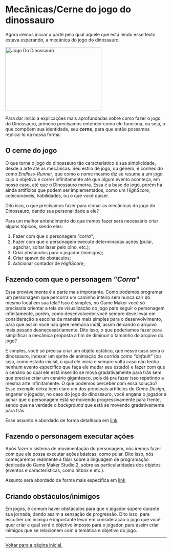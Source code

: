 # Mecânicas/Cerne do jogo do dinossauro

Agora iremos iniciar a parte pelo qual aquele que está lendo esse texto estava esperando, a mecânica do jogo do dinossauro.

<img alt="Jogo Do Dinossauro" width="300" height="200" src="https://user-images.githubusercontent.com/112759509/201506047-2c35525a-0463-4639-ac35-deeef8e056c6.gif"/>

Para dar início a explicações mais aprofundadas sobre como fazer o jogo do Dinossauro, primeiro precisamos entender como ele funciona, ou seja, o que compôem sua identidade, seu **cerne**, para que então possamos replica-lo da nossa forma.

## O cerne do jogo

O que torna o jogo do dinossauro tão caracteristico é sua simplicidade, desde a arte até as mecânicas. Seu estilo de jogo, ou gênero, é conhecido como *Endless-Runner*, que como o nome mesmo diz se resume a um jogo cujo o objetivo é correr infinitamente até que algum evento aconteça, em nosso caso, até que o Dinossauro morra. Essa é a base do jogo, porém há ainda artifícios que podem ser implementados, como um *HighScore*, colecionáveis, habilidades, ou o que você quiser.

Dito isso, o que precisamos fazer para clonar as mecânicas do jogo do Dinossauro, dando sua personalidade a ele?

Para um melhor entendimento do que iremos fazer será necessário criar alguns tópicos, sendo eles:

1. Fazer com que o personagem *"corra"*;
2. Fazer com que o personagem execute determinadas ações (pular, agachar, soltar laser pelo olho, etc.);
3. Criar obstáculos para o jogador (inimigos);
4. Criar spawn de obstáculos;
5. Adicionar contador de *HighScore*;

## Fazendo com que o personagem *"Corra"*

Essa provávelmente é a parte mais importante. Como podemos programar um personagem que percorra um caminho inteiro sem nunca sair do mesmo local em sua tela? Isso é simples, no Game Maker você só precisaria orientar a tela de visualização do jogo para seguir o personagem infinitamente, porém, como desenvolvedor você sempre deve levar em consideração a escolha da maneira mais simples para o desenvolvimento, para que assim você não gere memória inútil, assim deixando o arquivo mais pesado desnecessáriamente.
Dito isso, o que poderiamos fazer para simplificar a mecânica proposta a fim de diminuir o tamanho do arquivo do jogo? 

É simples, você só precisa criar um objeto estático, que nesse caso seria o dinossauro, indexar um sprite de animação de corrida como *"default"* (ou seja, como estado inicial, o qual ele inicia e sempre volta caso não tenha nenhum evento específico que faça ele mudar seu estado) e fazer com que o cenário ao qual ele está inserido se mova gradativamente para trás sem que precise criar um cenário gigantesco, pois dá pra fazer isso repetindo a mesma arte infinitamente. O que podemos perceber com essa solução?
Esse exemplo deixa bem claro um dos principais artíficios do *Game Design*, enganar o jogador, no caso do jogo do dinossauro, você engana o jogador a achar que o personagem está se movendo progressivamente para frente, sendo que na verdade o *background* que está se movendo gradativamente para trás.

Esse assunto é abordado de forma detalhada em [link]()

## Fazendo o personagem executar ações

Após fazer o sistema de movimentação do personagem, nós iremos fazer com que ele possa executar ações básicas, como pular. Dito isso, nós começaremos realmente a falar sobre a linguagem de programação dedicada do Game Maker Studio 2, sobre as particularidades dos objetos (eventos e características, como hitbox e etc.).

Assunto será abordado de forma mais específica em [link]()

## Criando obstáculos/inimigos

Em jogos, é comum haver obstáculos para que o jogador supere durante sua jornada, dando assim a sensação de progressão. Dito isso, para escolher um inimigo é importante levar em consideração o jogo que você quer criar e qual será o objetivo imposto para o jogador, para assim criar inimigos que se relacionem com a temática e objetivo do jogo.

---

[Voltar para a página inicial.](README.md)
